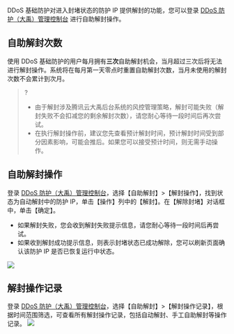 DDoS 基础防护对进入封堵状态的防护 IP 提供解封的功能，您可以登录 [DDoS 防护（大禹）管理控制台](https://console.cloud.tencent.com/dayu/overview) 进行自助解封操作。

## 自助解封次数

使用 DDoS 基础防护的用户每月拥有**三次**自助解封机会，当月超过三次后将无法进行解封操作。系统将在每月第一天零点时重置自助解封次数，当月未使用的解封次数不会累计到次月。

>?
>- 由于解封涉及腾讯云大禹后台系统的风控管理策略，解封可能失败（解封失败不会扣减您的剩余解封次数），请您耐心等待一段时间后再次尝试。
>- 在执行解封操作前，建议您先查看预计解封时间，预计解封时间受到部分因素影响，可能会推后。如果您可以接受预计时间，则无需手动操作。

## 自助解封操作

登录 [DDoS 防护（大禹）管理控制台](https://console.cloud.tencent.com/dayu/overview)，选择【自助解封】>【解封操作】，找到状态为自动解封中的防护 IP，单击【操作】列中的【解封】。在【解除封堵】对话框中，单击【确定】。

- 如果解封失败，您会收到解封失败提示信息，请您耐心等待一段时间后再尝试。
- 如果收到解封成功提示信息，则表示封堵状态已成功解除，您可以刷新页面确认该防护 IP 是否已恢复运行中状态。

![](https://main.qcloudimg.com/raw/b2abe8cdcae1a4afc6a257ca05a21432.png)

## 解封操作记录

登录 [DDoS 防护（大禹）管理控制台](https://console.cloud.tencent.com/dayu/overview)，选择【自助解封】>【解封操作记录】，根据时间范围筛选，可查看所有解封操作记录，包括自动解封、手工自助解封等操作记录。
![](https://main.qcloudimg.com/raw/ea79e6125d0d4a2ad3c2cdad245c2df2.png)

